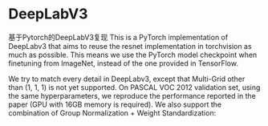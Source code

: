 # DeepLabV3
基于Pytorch的DeepLabV3复现
This is a PyTorch implementation of DeepLabv3 that aims to reuse the resnet implementation in torchvision as much as possible. This means we use the PyTorch model checkpoint when finetuning from ImageNet, instead of the one provided in TensorFlow.

We try to match every detail in DeepLabv3, except that Multi-Grid other than (1, 1, 1) is not yet supported. On PASCAL VOC 2012 validation set, using the same hyperparameters, we reproduce the performance reported in the paper (GPU with 16GB memory is required). We also support the combination of Group Normalization + Weight Standardization:
